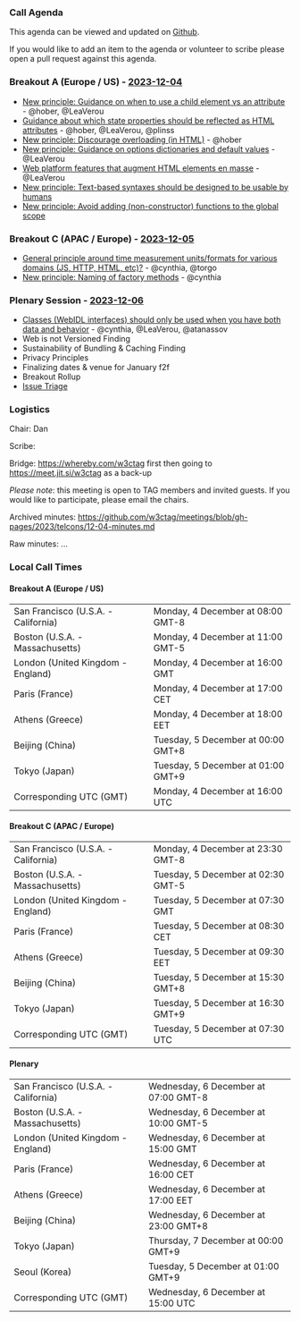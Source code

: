 ### Call Agenda

This agenda can be viewed and updated on [Github](https://github.com/w3ctag/meetings/blob/gh-pages/2023/telcons/12-04-agenda.md).

If you would like to add an item to the agenda or volunteer to scribe please open a pull request against this agenda.

### Breakout A (Europe / US) - [2023-12-04](https://www.timeanddate.com/worldclock/converter.html?iso=20231204T160000&p1=224&p2=43&p3=136&p4=195&p5=26&p6=33&p7=248&p8=235)


* [New principle: Guidance on when to use a child element vs an attribute](https://github.com/w3ctag/design-principles/issues/270) - @hober, @LeaVerou
* [Guidance about which state properties should be reflected as HTML attributes](https://github.com/w3ctag/design-principles/issues/289) - @hober, @LeaVerou, @plinss
* [New principle: Discourage overloading (in HTML)](https://github.com/w3ctag/design-principles/issues/370) - @hober
* [New principle: Guidance on options dictionaries and default values](https://github.com/w3ctag/design-principles/issues/391) - @LeaVerou
* [Web platform features that augment HTML elements en masse](https://github.com/w3ctag/design-principles/issues/423) - @LeaVerou
* [New principle: Text-based syntaxes should be designed to be usable by humans](https://github.com/w3ctag/design-principles/issues/453)
* [New principle: Avoid adding (non-constructor) functions to the global scope](https://github.com/w3ctag/design-principles/issues/426)

### Breakout C (APAC / Europe) - [2023-12-05](https://www.timeanddate.com/worldclock/converter.html?iso=20231205T073000&p1=224&p2=43&p3=136&p4=195&p5=26&p6=33&p7=248&p8=235)

* [General principle around time measurement units/formats for various domains (JS, HTTP, HTML, etc)?](https://github.com/w3ctag/design-principles/issues/344) - @cynthia, @torgo
* [New principle: Naming of factory methods](https://github.com/w3ctag/design-principles/issues/378) - @cynthia


### Plenary Session - [2023-12-06](https://www.timeanddate.com/worldclock/converter.html?iso=20231206T150000&p1=224&p2=43&p3=136&p4=195&p5=26&p6=33&p7=248&p8=235)

* [Classes (WebIDL interfaces) should only be used when you have both data and behavior](https://github.com/w3ctag/design-principles/issues/11) - @cynthia, @LeaVerou, @atanassov
* Web is not Versioned Finding
* Sustainability of Bundling & Caching Finding
* Privacy Principles
* Finalizing dates & venue for January f2f
* Breakout Rollup
* [Issue Triage](https://github.com/w3ctag/design-reviews/issues?q=is%3Aissue+is%3Aopen+label%3A%22Progress%3A+untriaged%22)

### Logistics

Chair: Dan

Scribe:

Bridge: https://whereby.com/w3ctag first then going to https://meet.jit.si/w3ctag as a back-up

*Please note*: this meeting is open to TAG members and invited guests. If you would like to participate, please email the chairs.

Archived minutes: https://github.com/w3ctag/meetings/blob/gh-pages/2023/telcons/12-04-minutes.md

Raw minutes: ...


### Local Call Times

#### Breakout A (Europe / US)

<table>
<tr><td> San Francisco (U.S.A. - California) <td> Monday, 4 December at 08:00 GMT-8</td></tr>
<tr><td> Boston (U.S.A. - Massachusetts) <td> Monday, 4 December at 11:00 GMT-5</td></tr>
<tr><td> London (United Kingdom - England) <td> Monday, 4 December at 16:00 GMT</td></tr>
<tr><td> Paris (France) <td> Monday, 4 December at 17:00 CET</td></tr>
<tr><td> Athens (Greece) <td> Monday, 4 December at 18:00 EET</td></tr>
<tr><td> Beijing (China) <td> Tuesday, 5 December at 00:00 GMT+8</td></tr>
<tr><td> Tokyo (Japan) <td> Tuesday, 5 December at 01:00 GMT+9</td></tr>
<tr><td> Corresponding UTC (GMT) <td> Monday, 4 December at 16:00 UTC</td></tr>
</table>

#### Breakout C (APAC / Europe)

<table>
<tr><td> San Francisco (U.S.A. - California) <td> Monday, 4 December at 23:30 GMT-8</td></tr>
<tr><td> Boston (U.S.A. - Massachusetts) <td> Tuesday, 5 December at 02:30 GMT-5</td></tr>
<tr><td> London (United Kingdom - England) <td> Tuesday, 5 December at 07:30 GMT</td></tr>
<tr><td> Paris (France) <td> Tuesday, 5 December at 08:30 CET</td></tr>
<tr><td> Athens (Greece) <td> Tuesday, 5 December at 09:30 EET</td></tr>
<tr><td> Beijing (China) <td> Tuesday, 5 December at 15:30 GMT+8</td></tr>
<tr><td> Tokyo (Japan) <td> Tuesday, 5 December at 16:30 GMT+9</td></tr>
<tr><td> Corresponding UTC (GMT) <td> Tuesday, 5 December at 07:30 UTC</td></tr>
</table>

#### Plenary

<table>
<tr><td> San Francisco (U.S.A. - California) <td> Wednesday, 6 December at 07:00 GMT-8</td></tr>
<tr><td> Boston (U.S.A. - Massachusetts) <td> Wednesday, 6 December at 10:00 GMT-5</td></tr>
<tr><td> London (United Kingdom - England) <td> Wednesday, 6 December at 15:00 GMT</td></tr>
<tr><td> Paris (France) <td> Wednesday, 6 December at 16:00 CET</td></tr>
<tr><td> Athens (Greece) <td> Wednesday, 6 December at 17:00 EET</td></tr>
<tr><td> Beijing (China) <td> Wednesday, 6 December at 23:00 GMT+8</td></tr>
<tr><td> Tokyo (Japan) <td> Thursday, 7 December at 00:00 GMT+9</td></tr>
<tr><td> Seoul (Korea) <td> Tuesday, 5 December at 01:00 GMT+9</td></tr>
<tr><td> Corresponding UTC (GMT) <td> Wednesday, 6 December at 15:00 UTC</td></tr>
</table>
